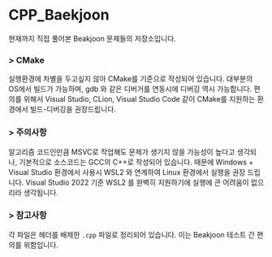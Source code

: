 # CPP_Baekjoon

현재까지 직접 풀어본 Beakjoon 문제들의 저장소입니다.

### > CMake
실행환경에 차별을 두고싶지 않아 CMake를 기준으로 작성되어 있습니다. 대부분의 OS에서 빌드가 가능하며, gdb 와 같은 디버거를 연동시에 디버깅 역시 가능합니다. 편의를 위해서 Visual Studio, CLion, Visual Studio Code 같이 CMake를 지원하는 환경에서 빌드-디버깅을 권장드립니다.  

### > 주의사항
알고리즘 코드인만큼 MSVC로 작업해도 문제가 생기지 않을 가능성이 높다고 생각되나, 기본적으로 소스코드는 GCC의 C++로 작성되어 있습니다. 때문에 Windows + Visual Studio 환경에서 사용시 WSL2 와 연계하여 Linux 환경에서 실행을 권장 드립니다. Visual Studio 2022 기준 WSL2 를 완벽히 지원하기에 실행에 큰 어려움이 없으리라 생각됩니다.

### > 참고사항
각 파일은 헤더를 배제한 ```.cpp``` 파일로 정리되어 있습니다. 이는 Beakjoon 테스트 간 편의를 위함입니다.
